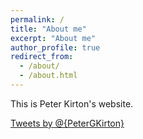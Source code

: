 ```yaml
---
permalink: /
title: "About me"
excerpt: "About me"
author_profile: true
redirect_from: 
  - /about/
  - /about.html
---
```


This is Peter Kirton's website.

<a class="twitter-timeline"
  href="https://twitter.com/PeterGKirton">
Tweets by @{PeterGKirton}
</a>
